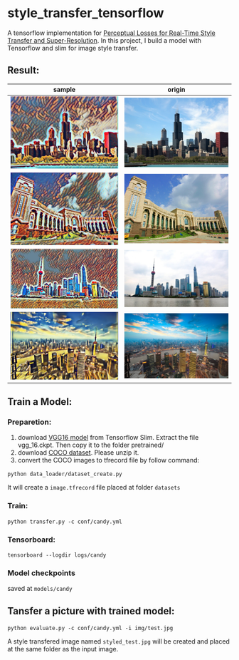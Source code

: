 # style_transfer_tensorflow
A tensorflow implementation for [Perceptual Losses for Real-Time Style Transfer and Super-Resolution](https://arxiv.org/abs/1603.08155).
In this project, I build a model with Tensorflow and slim for image style transfer.

## Result:
| sample | origin |
| :---: | :---: |
| ![](https://github.com/benbenlijie/style_transfer_tensorflow/blob/master/img/styled_test.jpg)|  ![](https://github.com/benbenlijie/style_transfer_tensorflow/blob/master/img/test.jpg)  |
| ![](https://github.com/benbenlijie/style_transfer_tensorflow/blob/master/img/styled_test1.jpg)|  ![](https://github.com/benbenlijie/style_transfer_tensorflow/blob/master/img/test1.jpg)  |
| ![](https://github.com/benbenlijie/style_transfer_tensorflow/blob/master/img/styled_test2.jpg)|  ![](https://github.com/benbenlijie/style_transfer_tensorflow/blob/master/img/test2.jpg)  |
| ![](https://github.com/benbenlijie/style_transfer_tensorflow/blob/master/img/styled_test3.jpg)|  ![](https://github.com/benbenlijie/style_transfer_tensorflow/blob/master/img/test3.jpg)  |



## Train a Model:

### Preparetion:
1. download [VGG16 model](http://download.tensorflow.org/models/vgg_16_2016_08_28.tar.gz) from Tensorflow Slim. Extract the file vgg_16.ckpt. Then copy it to the folder pretrained/
2. download [COCO dataset](http://msvocds.blob.core.windows.net/coco2014/train2014.zip). Please unzip it.
3. convert the COCO images to tfrecord file by follow command:
```
python data_loader/dataset_create.py
```  
It will create a ```image.tfrecord``` file placed at folder ```datasets```

### Train:
```
python transfer.py -c conf/candy.yml
``` 

### Tensorboard:
```
tensorboard --logdir logs/candy
```

### Model checkpoints
saved at ```models/candy```

## Tansfer a picture with trained model:

```
python evaluate.py -c conf/candy.yml -i img/test.jpg
```
A style transfered image named ```styled_test.jpg``` will be created and placed at the same folder as the input image.